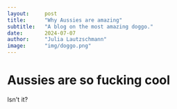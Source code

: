 ```yaml
---
layout:     post
title:      "Why Aussies are amazing"
subtitle:   "A blog on the most amazing doggo."
date:       2024-07-07
author:     "Julia Lautzschmann"
image:      "img/doggo.png"
---
```


# Aussies are so fucking cool

Isn't it?
